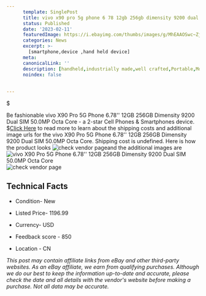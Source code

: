 ```yaml
---
      template: SinglePost
      title: vivo x90 pro 5g phone 6 78 12gb 256gb dimensity 9200 dual sim 50 0mp octa core
      status: Published
      date: '2023-02-11'
      featuredImage: https://i.ebayimg.com/thumbs/images/g/MhEAAOSwc~ZjfdFP/s-l225.jpg
      categories: News
      excerpt: >-
        [smartphone,device ,hand held device]
      meta:
      canonicalLink: ''
      description: [handheld,industrially made,well crafted,Portable,Mobile,Compact,Convenient,Lightweight,Maneuverable,Man-portable,Miniature,Carriable,Hand-held,Light,Holdable,Transportable,Mobile device,Pocket-sized,On-the-go,Wireless,Cordless,Compact size,Convenient size, smartphone,device ,hand held device]
      noindex: false
      
        
---
```

$

Be fashionable vivo X90 Pro 5G Phone 6.78'' 12GB 256GB Dimensity 9200 Dual SIM 50.0MP Octa Core - a 2-star Cell Phones & Smartphones device.
$[Click Here](https://www.ebay.com/itm/325435634527?hash=item4bc579b35f%3Ag%3AMhEAAOSwc%7EZjfdFP&mkevt=1&mkcid=1&mkrid=711-53200-19255-0&campid=%253CePNCampaignId%253E&customid=%253CreferenceId%253E&toolid=10049) to read more to learn about the shipping costs and additional image urls for the vivo X90 Pro 5G Phone 6.78'' 12GB 256GB Dimensity 9200 Dual SIM 50.0MP Octa Core. Shipping cost is undefined. Here is how the product looks ![check vendor page](https://i.ebayimg.com/thumbs/images/g/MhEAAOSwc~ZjfdFP/s-l225.jpg)and the additional images are![vivo X90 Pro 5G Phone 6.78'' 12GB 256GB Dimensity 9200 Dual SIM 50.0MP Octa Core](https://i.ebayimg.com/images/g/MhEAAOSwc~ZjfdFP/s-l1200.jpg)![check vendor page](https://origin-galleryplus.ebayimg.com/ws/web/325435634527_2_0_1/225x225.jpg,https://origin-galleryplus.ebayimg.com/ws/web/325435634527_3_0_1/225x225.jpg,https://origin-galleryplus.ebayimg.com/ws/web/325435634527_4_0_1/225x225.jpg,https://origin-galleryplus.ebayimg.com/ws/web/325435634527_5_0_1/225x225.jpg,https://origin-galleryplus.ebayimg.com/ws/web/325435634527_6_0_1/225x225.jpg,https://origin-galleryplus.ebayimg.com/ws/web/325435634527_7_0_1/225x225.jpg)



 ## Technical Facts 



     
      

 - Condition- New 


      

 - Listed Price- 1196.99 


      

 - Currency- USD 


      

 - Feedback score - 850 


      

 - Location - CN 


      
      

 *_This post may contain affiliate links from eBay and other third-party websites. As an eBay affiliate, we earn from qualifying purchases. Although we do our best to keep the information up-to-date and accurate, please check the date and all details with the vendor's website before making a purchase. Not all data may be accurate._*






